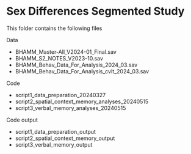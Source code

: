 # Sex Differences Segmented Study

This folder contains the following files

Data
- BHAMM_Master-All_V2024-01_Final.sav
- BHAMM_S2_NOTES_V2023-10.sav
- BHAMM_Behav_Data_For_Analysis_2024_03.sav
- BHAMM_Behav_Data_For_Analysis_cvlt_2024_03.sav

Code
- script1_data_preparation_20240327
- script2_spatial_context_memory_analyses_20240515
- script3_verbal_memory_analyses_20240515

Code output
- script1_data_preparation_output
- script2_spatial_context_memory_output
- script3_verbal_memory_output
